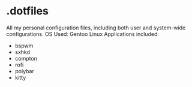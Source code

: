 # .dotfiles
All my personal configuration files, including both user and system-wide configurations.
OS Used: Gentoo Linux
Applications included:
- bspwm
- sxhkd
- compton
- rofi
- polybar
- kitty
